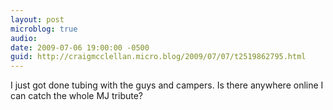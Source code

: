 ```yaml
---
layout: post
microblog: true
audio: 
date: 2009-07-06 19:00:00 -0500
guid: http://craigmcclellan.micro.blog/2009/07/07/t2519862795.html
---
```

I just got done tubing with the guys and campers. Is there anywhere online I can catch the whole MJ tribute?
